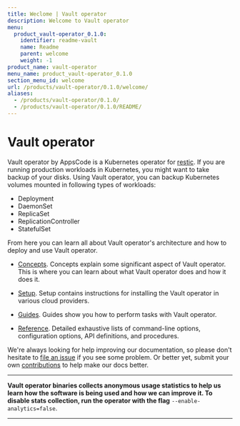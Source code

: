 ```yaml
---
title: Weclome | Vault operator
description: Welcome to Vault operator
menu:
  product_vault-operator_0.1.0:
    identifier: readme-vault
    name: Readme
    parent: welcome
    weight: -1
product_name: vault-operator
menu_name: product_vault-operator_0.1.0
section_menu_id: welcome
url: /products/vault-operator/0.1.0/welcome/
aliases:
  - /products/vault-operator/0.1.0/
  - /products/vault-operator/0.1.0/README/
---
```

# Vault operator
 Vault operator by AppsCode is a Kubernetes operator for [restic](https://restic.net). If you are running production workloads in Kubernetes, you might want to take backup of your disks. Using Vault operator, you can backup Kubernetes volumes mounted in following types of workloads:

- Deployment
- DaemonSet
- ReplicaSet
- ReplicationController
- StatefulSet

From here you can learn all about Vault operator's architecture and how to deploy and use Vault operator.

- [Concepts](/docs/concepts/). Concepts explain some significant aspect of Vault operator. This is where you can learn about what Vault operator does and how it does it.

- [Setup](/docs/setup/). Setup contains instructions for installing
  the Vault operator in various cloud providers.

- [Guides](/docs/guides/). Guides show you how to perform tasks with Vault operator.

- [Reference](/docs/reference/). Detailed exhaustive lists of
command-line options, configuration options, API definitions, and procedures.

We're always looking for help improving our documentation, so please don't hesitate to [file an issue](https://github.com/kubevault/operator/issues/new) if you see some problem. Or better yet, submit your own [contributions](/docs/CONTRIBUTING.md) to help
make our docs better.

---

**Vault operator binaries collects anonymous usage statistics to help us learn how the software is being used and how we can improve it. To disable stats collection, run the operator with the flag** `--enable-analytics=false`.

---
